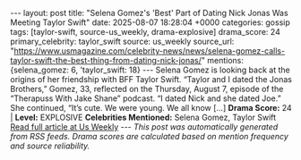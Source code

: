 --- layout: post title: "Selena Gomez's 'Best' Part of Dating Nick Jonas Was Meeting Taylor Swift" date: 2025-08-07 18:28:04 +0000 categories: gossip tags: [taylor-swift, source-us_weekly, drama-explosive] drama_score: 24 primary_celebrity: taylor_swift source: us_weekly source_url: "https://www.usmagazine.com/celebrity-news/news/selena-gomez-calls-taylor-swift-the-best-thing-from-dating-nick-jonas/" mentions: {selena_gomez: 6, 'taylor_swift: 18} --- Selena Gomez is looking back at the origins of her friendship with BFF Taylor Swift. “Taylor and I dated the Jonas Brothers,” Gomez, 33, reflected on the Thursday, August 7, episode of the “Therapuss With Jake Shane” podcast. “I dated Nick and she dated Joe.” She continued, “It’s cute. We were young. We all know […] **Drama Score:** 24 | **Level:** EXPLOSIVE **Celebrities Mentioned:** Selena Gomez, Taylor Swift [Read full article at Us Weekly](https://www.usmagazine.com/celebrity-news/news/selena-gomez-calls-taylor-swift-the-best-thing-from-dating-nick-jonas/) --- *This post was automatically generated from RSS feeds. Drama scores are calculated based on mention frequency and source reliability.*